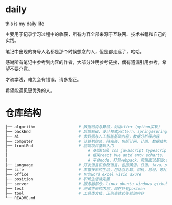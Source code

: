 # daily
this is my daily life

主要用于记录学习过程中的收获，所有内容全部来源于互联网、技术书籍和自己的实践。

笔记中出现的符号人名都是那个时候想念的人，但是都走远了，哈哈。

感谢所有笔记中参考到内容的作者，大部分注明参考链接，偶有遗漏引用参考，希望不要介意。

才疏学浅，难免会有错误，请多指正。

希望能遇见更优秀的人。

# 仓库结构

```bash
├── algorithm                   # 数据结构与算法，剑指offer（python实现）
├── backEnd						# 后端基础，设计模式pattern，spring&springBoot，mysql数据库
├── ai	                        # 大数据与人工智能基础内容，数据分析等内容
├── computer					# 计算机综合，待完善，包括计网，计组，数据结构，操作系统
├── frontEnd					# 前端项目基础入门
│									# 基础html css javascript typescript
│									# 框架react Vue antd antv echarts，
│									# 平台node，打包webpack，前端面试基础offer
├── Language					# 开发语言和自然语言，包括英语，日语，java，python，c/c++等内容
├── Life						# 丰富多彩的生活，包括羽毛球，相机，易经，等乱七八糟的东西
├── office						# 包含word excel visio axure
├── position					# 职场生活待完善						
├── server                    	# 服务器部分，linux ubuntu windows github subversion 
├── test                   		# 测试方面的内容，现在只有postman
├── tool						# 工具类文档，正则表达式等其他内容
└── README.md
```

